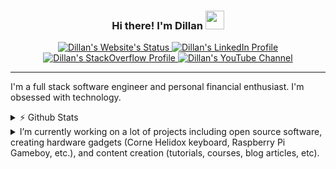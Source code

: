 <h3 align="center">
  Hi there! I'm Dillan
  <img src="https://raw.githubusercontent.com/MartinHeinz/MartinHeinz/master/wave.gif" width="30px" />
</h3>

<p align="center">
  <!-- <img src="https://komarev.com/ghpvc/?username=dillanjwilding&label=Profile%20views&color=0e75b6&style=flat" alt="@dillanjwilding page views" /> -->

  <a href="https://dillanjwilding.com">
    <img src="https://img.shields.io/website?label=dillanjwilding.com&style=flat-square&url=https%3A%2F%2Fdillanjwilding.com" alt="Dillan's Website's Status" />
  </a>
  <a href="https://www.linkedin.com/in/dillanjwilding/">
    <img src="https://img.shields.io/badge/-Dillan%20Wilding-blue?style=flat-square&logo=Linkedin&logoColor=white&link=https://www.linkedin.com/in/dillanjwilding/" alt="Dillan's LinkedIn Profile" />
  </a>
  <a href="https://stackoverflow.com/users/1483102/dillan-wilding">
    <!-- Weird that the reputation number is "invalid parameters" when color is empty or a color but when it's "gree" it works -->
    <img src="https://img.shields.io/stackexchange/stackoverflow/r/1483102?color=gree&label=Dillan%20Wilding&logo=stackoverflow&style=flat-square" alt="Dillan's StackOverflow Profile" />
  </a>
  <a href="https://www.youtube.com/user/DillanWilding">
    <img src="https://img.shields.io/youtube/channel/subscribers/UCUpLPsvxH9xLIv1HW0BhGfQ?logo=YouTube&style=flat-square" alt="Dillan's YouTube Channel">
  </a>
  <!-- debating about using for-the-badge instead of flat-square -->
</p>

<!-- [![Website](https://img.shields.io/website?label=dillanjwilding.com&style=flat-square&url=https%3A%2F%2Fdillanjwilding.com)](https://dillanjwilding.com)
[![Linkedin](https://img.shields.io/badge/-dillanjwilding-blue?style=flat-square&logo=Linkedin&logoColor=white&link=https://www.linkedin.com/in/dillanjwilding/)](https://www.linkedin.com/in/dillanjwilding/)
[![Twitter Follow](https://img.shields.io/twitter/follow/dillanjwilding?color=1DA1F2&logo=twitter&style=flat-square)](https://twitter.com/intent/follow?original_referer=https%3A%2F%2Fgithub.com%2Fdillanjwilding&screen_name=dillanjwilding) -->

---

I'm a full stack software engineer and personal financial enthusiast. I'm obsessed with technology.

<details>
  <summary>⚡️ Github Stats</summary>

  ![Dillan's Github Stats](https://github-readme-stats.dillanjwilding.vercel.app/api?username=dillanjwilding&count_private=true&show_icons=true&theme=solarized-dark)
  ![Dillan's Top Languages](https://github-readme-stats.dillanjwilding.vercel.app/api/top-langs/?username=dillanjwilding&layout=compact&theme=gruvbox)
</details>
<details>
  <summary>I’m currently working on a lot of projects including open source software, creating hardware gadgets (Corne Helidox keyboard, Raspberry Pi Gameboy, etc.), and content creation (tutorials, courses, blog articles, etc).</summary>

  ![expressjs-authenticate](https://github-readme-stats.dillanjwilding.vercel.app/api/pin/?username=dillanjwilding&repo=expressjs-authenticate&theme=onedark)
  ![more-react](https://github-readme-stats.dillanjwilding.vercel.app/api/pin/?username=dillanjwilding&repo=more-react&theme=onedark)
  ![tabigation](https://github-readme-stats.dillanjwilding.vercel.app/api/pin/?username=dillanjwilding&repo=tabigation&theme=onedark)
</details>

<!--
## Connect with me:

[<img alt="dillanjwilding.com" width="22px" src="https://raw.githubusercontent.com/iconic/open-iconic/master/svg/globe.svg" />][website]
[<img alt="Dillan J. Wilding | LinkedIn" width="22px" src="https://cdn.jsdelivr.net/npm/simple-icons@v3/icons/linkedin.svg" />][linkedin]
[<img alt="Dillan J. Wilding | StackOverflow" width="22px" src="https://cdn.jsdelivr.net/npm/simple-icons@3.6.0/icons/stackoverflow.svg" />][stackoverflow]
[<img alt="Dillan J. Wilding | GitLab" width="22px" src="https://cdn.jsdelivr.net/npm/simple-icons@3.6.0/icons/gitlab.svg" />][gitlab]
[<img alt="Dillan J. Wilding | YouTube" width="22px" src="https://cdn.jsdelivr.net/npm/simple-icons@v3/icons/youtube.svg" />][youtube]

[website]: https://dillanjwilding.com
[linkedin]: https://linkedin.com/in/dillanjwilding/
[stackoverflow]: https://stackoverflow.com/users/1483102/dillan-wilding
[gitlab]: https://gitlab.com/dillanjwilding
[youtube]: https://youtube.com/@dillanwilding
-->
